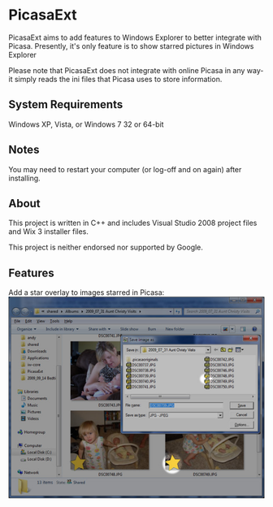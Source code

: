# PicasaExt

PicasaExt aims to add features to Windows Explorer to better integrate with Picasa. Presently, it's only feature is to show starred pictures in Windows Explorer

Please note that PicasaExt does not integrate with online Picasa in any way- it simply reads the ini files that Picasa uses to store information.

## System Requirements
Windows XP, Vista, or Windows 7
32 or 64-bit

## Notes
You may need to restart your computer (or log-off and on again) after installing.

## About
This project is written in C++ and includes Visual Studio 2008 project files and Wix 3 installer files.

This project is neither endorsed nor supported by Google.

## Features
Add a star overlay to images starred in Picasa: ![Preview](picasaext.jpg)
